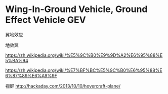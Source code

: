 # Wing-In-Ground Vehicle, Ground Effect Vehicle GEV

翼地效应

地效翼

https://zh.wikipedia.org/wiki/%E5%9C%B0%E9%9D%A2%E6%95%88%E5%BA%94

https://zh.wikipedia.org/wiki/%E7%BF%BC%E5%9C%B0%E6%95%88%E6%87%89%E6%A9%9F

视屏 http://hackaday.com/2013/10/10/hovercraft-plane/